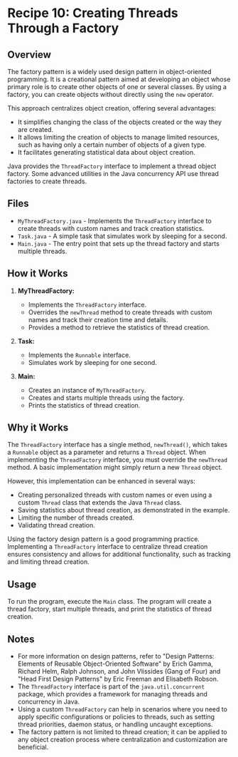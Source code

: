 # Recipe 10: Creating Threads Through a Factory

## Overview
The factory pattern is a widely used design pattern in object-oriented programming. 
It is a creational pattern aimed at developing an object whose primary role is to create other objects of one or several classes. 
By using a factory, you can create objects without directly using the `new` operator.

This approach centralizes object creation, offering several advantages:
- It simplifies changing the class of the objects created or the way they are created.
- It allows limiting the creation of objects to manage limited resources, such as having only a certain number of objects of a given type.
- It facilitates generating statistical data about object creation.

Java provides the `ThreadFactory` interface to implement a thread object factory. Some advanced utilities in the Java concurrency API use thread factories to create threads.

## Files

- `MyThreadFactory.java` - Implements the `ThreadFactory` interface to create threads with custom names and track creation statistics.
- `Task.java` - A simple task that simulates work by sleeping for a second.
- `Main.java` - The entry point that sets up the thread factory and starts multiple threads.

## How it Works

1. **MyThreadFactory:**
    - Implements the `ThreadFactory` interface.
    - Overrides the `newThread` method to create threads with custom names and track their creation time and details.
    - Provides a method to retrieve the statistics of thread creation.

2. **Task:**
    - Implements the `Runnable` interface.
    - Simulates work by sleeping for one second.

3. **Main:**
    - Creates an instance of `MyThreadFactory`.
    - Creates and starts multiple threads using the factory.
    - Prints the statistics of thread creation.

## Why it Works
The `ThreadFactory` interface has a single method, `newThread()`, which takes a `Runnable` object as a parameter and returns a `Thread` object. 
When implementing the `ThreadFactory` interface, you must override the `newThread` method. 
A basic implementation might simply return a new `Thread` object.

However, this implementation can be enhanced in several ways:
- Creating personalized threads with custom names or even using a custom `Thread` class that extends the Java `Thread` class.
- Saving statistics about thread creation, as demonstrated in the example.
- Limiting the number of threads created.
- Validating thread creation.

Using the factory design pattern is a good programming practice. Implementing a `ThreadFactory` interface to centralize thread creation ensures consistency and allows for additional functionality, such as tracking and limiting thread creation.

## Usage
To run the program, execute the `Main` class. The program will create a thread factory, start multiple threads, and print the statistics of thread creation.

## Notes
- For more information on design patterns, refer to "Design Patterns: Elements of Reusable Object-Oriented Software" by Erich Gamma, Richard Helm, Ralph Johnson, and John Vlissides (Gang of Four) and "Head First Design Patterns" by Eric Freeman and Elisabeth Robson.
- The `ThreadFactory` interface is part of the `java.util.concurrent` package, which provides a framework for managing threads and concurrency in Java.
- Using a custom `ThreadFactory` can help in scenarios where you need to apply specific configurations or policies to threads, such as setting thread priorities, daemon status, or handling uncaught exceptions.
- The factory pattern is not limited to thread creation; it can be applied to any object creation process where centralization and customization are beneficial.
